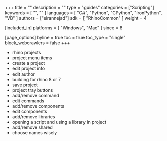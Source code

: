 +++
title = ""
description = ""
type = "guides"
categories = ["Scripting"]
keywords = [ "", "" ]
languages = [ "C#", "Python", "CPython", "IronPython", "VB" ]
authors = ["eirannejad"]
sdk = [ "RhinoCommon" ]
weight = 4

[included_in]
platforms = [ "Windows", "Mac" ]
since = 8

[page_options]
byline = true
toc = true
toc_type = "single"
block_webcrawlers = false
+++

- rhino projects
- project menu items
- create a project
- edit project info
- edit author
- building for rhino 8 or 7
- save project
- project tray buttons
- add/remove command
- edit commands
- add/remove components
- edit components
- add/remove libraries
- opening a script and using a library in project
- add/remove shared
- choose names wisely